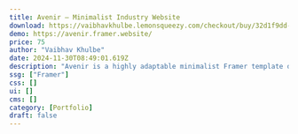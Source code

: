 ```yaml
---
title: Avenir — Minimalist Industry Website
download: https://vaibhavkhulbe.lemonsqueezy.com/checkout/buy/32d1f9dd-153a-44a7-8d44-16440a7d2d65
demo: https://avenir.framer.website/
price: 75
author: "Vaibhav Khulbe"
date: 2024-11-30T08:49:01.619Z
description: "Avenir is a highly adaptable minimalist Framer template designed to cater to diverse industry needs. It comes with 10 pages, 3 CMS collections, style guide, graphics, getting started guide, a very soothing UI and animations."
ssg: ["Framer"]
css: []
ui: []
cms: []
category: [Portfolio]
draft: false
---
```

